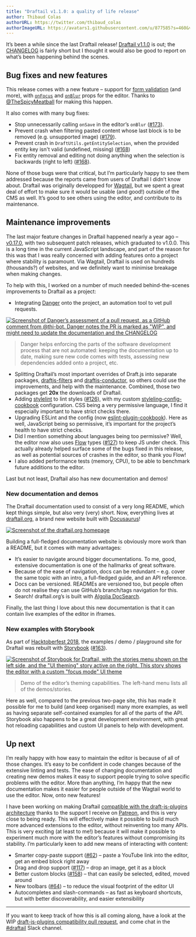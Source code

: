 ```yaml
---
title: "Draftail v1.1.0: a quality of life release"
author: Thibaud Colas
authorURL: https://twitter.com/thibaud_colas
authorImageURL: https://avatars1.githubusercontent.com/u/877585?s=460&v=4
---
```


It’s been a while since the last Draftail release! [Draftail v1.1.0](https://www.npmjs.com/package/draftail) is out; the [CHANGELOG](https://github.com/springload/draftail/blob/main/CHANGELOG.md#v110) is fairly short but I thought it would also be good to report on what’s been happening behind the scenes.

<!-- truncate -->

## Bug fixes and new features

This release comes with a new feature – support for [form validation](/docs/form-validation) (and more), with [`onFocus`](/docs/api#managing-focus) and [`onBlur`](/docs/api#managing-focus) props for the editor. Thanks to [@TheSpicyMeatball](https://github.com/TheSpicyMeatball) for making this happen.

It also comes with many bug fixes:

- Stop unnecessarily calling `onSave` in the editor’s `onBlur` ([#173](https://github.com/springload/draftail/issues/173)).
- Prevent crash when filtering pasted content whose last block is to be removed (e.g. unsupported image) ([#179](https://github.com/springload/draftail/issues/179)).
- Prevent crash in `DraftUtils.getEntitySelection`, when the provided entity key isn't valid (undefined, missing) ([#168](https://github.com/springload/draftail/pull/168))
- Fix entity removal and editing not doing anything when the selection is backwards (right to left) ([#168](https://github.com/springload/draftail/pull/168)).

None of those bugs were that critical, but I’m particularly happy to see them addressed because the reports came from users of Draftail I didn’t know about. Draftail was originally developped for [Wagtail](https://wagtail.io/), but we spent a great deal of effort to make sure it would be usable (and good!) outside of the CMS as well. It’s good to see others using the editor, and contribute to its maintenance.

## Maintenance improvements

The last major feature changes in Draftail happened nearly a year ago – [v0.17.0](https://github.com/springload/draftail/compare/v0.17.0...main), with two subsequent patch releases, which graduated to v1.0.0. This is a long time in the current JavaScript landscape, and part of the reason for this was that I was really concerned with adding features onto a project where stability is paramount. Via Wagtail, Draftail is used on hundreds (thousands?) of websites, and we definitely want to minimise breakage when making changes.

To help with this, I worked on a number of much needed behind-the-scenes improvements to Draftail as a project:

- Integrating [Danger](https://github.com/danger/danger-js) onto the project, an automation tool to vet pull requests.

[![Screenshot of Danger’s assessment of a pull request, as a GitHub comment from @thi-bot. Danger notes the PR is marked as "WIP", and might need to update the documentation and the CHANGELOG](/blog/assets/draftail-v1-1-0-a-quality-of-life-release/danger-example.png)](https://github.com/springload/draftail/pull/182#issuecomment-460788724)

> Danger helps enforcing the parts of the software development process that are not automated: keeping the documentation up to date, making sure new code comes with tests, assessing new dependencies added onto a project, etc.

- Splitting Draftail’s most important overrides of Draft.js into separate packages, [draftjs-filters](https://github.com/thibaudcolas/draftjs-filters) and [draftjs-conductor](https://github.com/thibaudcolas/draftjs-conductor), so others could use the improvements, and help with the maintenance. Combined, those two packages get **20x** the downloads of Draftail.
- Adding [stylelint](https://stylelint.io/) to lint styles ([#126](https://github.com/springload/draftail/issues/126)), with my custom [styleling-config-cookbook](https://github.com/thibaudcolas/stylelint-config-cookbook) configuration. CSS being a very permissive language, I find it especially important to have strict checks there.
- Upgrading ESLint and the config (now [eslint-plugin-cookbook](https://github.com/thibaudcolas/eslint-plugin-cookbook)). Here as well, JavaScript being so permissive, it’s important for the project’s health to have strict checks.
- Did I mention something about languages being too permissive? Well, the editor now also uses [Flow](https://flow.org/) types ([#127](https://github.com/springload/draftail/issues/127)) to keep JS under check. This actually already helped surface some of the bugs fixed in this release, as well as potential sources of crashes in the editor, so thank you Flow!
- I also added performance tests (memory, CPU), to be able to benchmark future additions to the editor.

Last but not least, Draftail also has new documentation and demos!

### New documentation and demos

The Draftail documentation used to consist of a very long README, which kept things simple, but also very (very) short. Now, everything lives at [draftail.org](https://www.draftail.org/), a brand new website built with [Docusaurus](https://docusaurus.io/)!

[![Screenshot of the draftail.org homepage](/blog/assets/draftail-v1-1-0-a-quality-of-life-release/draftail-dot-org-screenshot.png)](https://www.draftail.org/)

Building a full-fledged documentation website is obviously more work than a README, but it comes with many advantages:

- It’s easier to navigate around bigger documentations. To me, good, extensive documentation is one of the hallmarks of great software.
- Because of the ease of navigation, docs can be redundant – e.g. cover the same topic with an intro, a full-fledged guide, and an API reference.
- Docs can be versioned. READMEs are versioned too, but people often do not realise they can use GitHub’s branch/tags navigation for this.
- Search! draftail.org’s is built with [Algolia DocSearch](https://community.algolia.com/docsearch/).

Finally, the last thing I love about this new documentation is that it can contain live examples of the editor in iframes.

### New examples with Storybook

As part of [Hacktoberfest 2018](https://hacktoberfest.digitalocean.com/), the examples / demo / playground site for Draftail was rebuilt with [Storybook](https://storybook.js.org/) ([#163](https://github.com/springload/draftail/issues/163)).

[![Screenshot of Storybook for Draftail, with the stories menu shown on the left side, and the "UI theming" story active on the right. This story shows the editor with a custom "focus mode" UI theme](/blog/assets/draftail-v1-1-0-a-quality-of-life-release/storybook-example.png)](https://demo.draftail.org/storybook/?path=/story/docs--ui-theming)

> Demo of the editor’s theming capabilities. The left-hand menu lists all of the demos/stories.

Here as well, compared to the previous two-page site, this has made it possible for me to build (and keep organised) many more examples, as well as having separate self-contained examples for all of the parts of the API. Storybook also happens to be a great development environment, with great hot reloading capabilities and custom UI panels to help with development.

## Up next

I’m really happy with how easy to maintain the editor is because of all of those changes. It’s easy to be confident in code changes because of the extensive linting and tests. The ease of changing documentation and creating new demos makes it easy to support people trying to solve specific problems with the editor. More than anything, I’m happy that the new documentation makes it easier for people outside of the Wagtail world to use the editor. Now, onto new features!

I have been working on making Draftail [compatible with the draft-js-plugins architecture](https://github.com/springload/draftail/pull/171) thanks to the support I receive on [Patreon](https://www.patreon.com/thibaud_colas), and this is very close to being ready. This will effectively make it possible to build much more advanced extensions to the editor, without reinventing too many APIs. This is very exciting (at least to me!) because it will make it possible to experiment much more with the editor’s features without compromising its stability. I’m particularly keen to add new means of interacting with content:

- Smarter copy-paste support ([#62](https://github.com/springload/draftail/issues/62)) – paste a YouTube link into the editor, get an embed block right away
- Drag and drop support ([#117](https://github.com/springload/draftail/issues/117)) – drop an image, get it as a block
- Better custom blocks ([#158](https://github.com/springload/draftail/issues/158)) – that can easily be selected, edited, moved around
- New toolbars ([#64](https://github.com/springload/draftail/issues/64)) – to reduce the visual footprint of the editor UI
- Autocompletes and slash-commands – as fast as keyboard shortcuts, but with better discoverability, and easier extensibility

---

If you want to keep track of how this is all coming along, have a look at the WIP [draft-js-plugins compatibility pull request](https://github.com/springload/draftail/pull/171), and come chat in the [#draftail](https://github.com/wagtail/wagtail/wiki/Slack) Slack channel.
